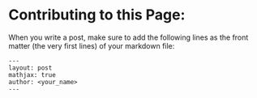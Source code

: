 # Contributing to this Page:

When you write a post, make sure to add the following lines as the front matter (the very first lines) of your markdown file:


```
---
layout: post
mathjax: true
author: <your_name>
---
```
